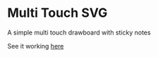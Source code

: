 # Multi Touch SVG

A simple multi touch drawboard with sticky notes

See it working [here](https://barongello.github.io/MultiTouchSVGTest)
